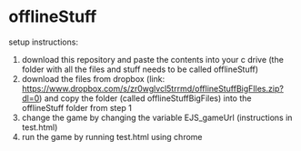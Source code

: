 # offlineStuff
 
setup instructions:

1. download this repository and paste the contents into your c drive (the folder with all the files and stuff needs to be called offlineStuff)
2. download the files from dropbox (link: https://www.dropbox.com/s/zr0wglvcl5trrmd/offlineStuffBigFIles.zip?dl=0) and copy the folder (called offlineStuffBigFiles) into the offlineStuff folder from step 1
3. change the game by changing the variable EJS_gameUrl (instructions in test.html)
4. run the game by running test.html using chrome
